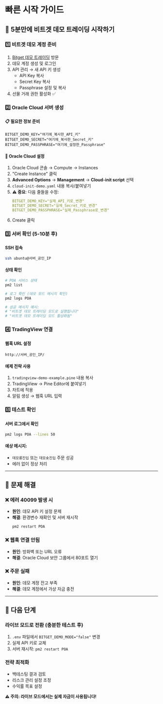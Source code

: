 # 빠른 시작 가이드

## 🚀 5분만에 비트겟 데모 트레이딩 시작하기

### 1️⃣ 비트겟 데모 계정 준비
1. [Bitget 데모 트레이딩](https://www.bitget.com/futures-activity/demo-trading) 방문
2. 데모 계정 생성 및 로그인
3. API 관리 → 새 API 키 생성
   - API Key 복사
   - Secret Key 복사  
   - Passphrase 설정 및 복사
4. 선물 거래 권한 활성화 ✅

### 2️⃣ Oracle Cloud 서버 생성

#### 📋 필요한 정보 준비
```
BITGET_DEMO_KEY="여기에_복사한_API_키"
BITGET_DEMO_SECRET="여기에_복사한_Secret_키"  
BITGET_DEMO_PASSPHRASE="여기에_설정한_Passphrase"
```

#### 🔧 Oracle Cloud 설정
1. Oracle Cloud 콘솔 → Compute → Instances
2. "Create Instance" 클릭
3. **Advanced Options** → **Management** → **Cloud-init script** 선택
4. `cloud-init-demo.yaml` 내용 복사/붙여넣기
5. **⚠️ 중요**: 다음 줄들을 수정:
   ```yaml
   BITGET_DEMO_KEY="실제_API_키로_변경"
   BITGET_DEMO_SECRET="실제_Secret_키로_변경"
   BITGET_DEMO_PASSPHRASE="실제_Passphrase로_변경"
   ```
6. Create 클릭

### 3️⃣ 서버 확인 (5-10분 후)

#### SSH 접속
```bash
ssh ubuntu@서버_공인_IP
```

#### 상태 확인
```bash
# POA 서비스 상태
pm2 list

# 로그 확인 (데모 모드 메시지 확인)
pm2 logs POA

# 성공 메시지 예시:
# "비트겟 데모 트레이딩 모드로 실행됩니다"
# "비트겟 데모 트레이딩 모드 활성화됨"
```

### 4️⃣ TradingView 연결

#### 웹훅 URL 설정
```
http://서버_공인_IP/
```

#### 예제 전략 사용
1. `tradingview-demo-example.pine` 내용 복사
2. TradingView → Pine Editor에 붙여넣기
3. 차트에 적용
4. 알림 생성 → 웹훅 URL 입력

### 5️⃣ 테스트 확인

#### 서버 로그에서 확인
```bash
pm2 logs POA --lines 50
```

#### 예상 메시지:
- `데모롱진입` 또는 `데모숏진입` 주문 성공
- 에러 없이 정상 처리

---

## 🔧 문제 해결

### ❌ 에러 40099 발생 시
- **원인**: 데모 API 키 설정 문제
- **해결**: 환경변수 재확인 및 서버 재시작
  ```bash
  pm2 restart POA
  ```

### ❌ 웹훅 연결 안됨
- **원인**: 방화벽 또는 URL 오류
- **해결**: Oracle Cloud 보안 그룹에서 80포트 열기

### ❌ 주문 실패
- **원인**: 데모 계정 잔고 부족
- **해결**: 데모 계정에서 가상 자금 충전

---

## 🎯 다음 단계

### 라이브 모드로 전환 (충분한 테스트 후)
1. `.env` 파일에서 `BITGET_DEMO_MODE="false"` 변경
2. 실제 API 키로 교체
3. 서버 재시작: `pm2 restart POA`

### 전략 최적화
- 백테스팅 결과 검토
- 리스크 관리 설정 조정
- 수익률 목표 설정

**⚠️ 주의: 라이브 모드에서는 실제 자금이 사용됩니다!**
